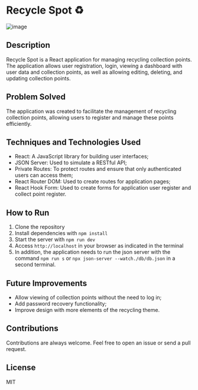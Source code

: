 # Recycle Spot ♻️

![image](https://github.com/Felipevhm/recycleSpot/assets/58308361/5161963c-e5c1-446f-b521-9c5716b5a2b7)


## Description

Recycle Spot is a React application for managing recycling collection points. The application allows user registration, login, viewing a dashboard with user data and collection points, as well as allowing editing, deleting, and updating collection points.

## Problem Solved

The application was created to facilitate the management of recycling collection points, allowing users to register and manage these points efficiently.

## Techniques and Technologies Used

- React: A JavaScript library for building user interfaces;
- JSON Server: Used to simulate a RESTful API;
- Private Routes: To protect routes and ensure that only authenticated users can access them;
- React Router DOM: Used to create routes for application pages;
- React Hook Form: Used to create forms for application user register and collect point register.

## How to Run

1. Clone the repository
2. Install dependencies with `npm install`
3. Start the server with `npm run dev`
4. Access `http://localhost` in your browser as indicated in the terminal
5. In addition, the application needs to run the json server with the command `npm run s` or `npx json-server --watch./db/db.json` in a second terminal.

## Future Improvements

- Allow viewing of collection points without the need to log in;
- Add password recovery functionality;
- Improve design with more elements of the recycling theme.

## Contributions

Contributions are always welcome. Feel free to open an issue or send a pull request.

## License

MIT
